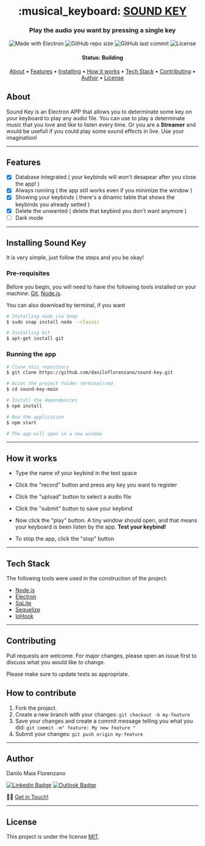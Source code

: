 <h1 align="center"> :musical_keyboard: <a href="#"> SOUND KEY </a> </h1>

<h3 align="center"> Play the audio you want by pressing a single key </h3>

<p align="center">
  <img alt="Made with Electron" src="https://img.shields.io/badge/made%20with-Electron-%2347848F">
  
  <img alt="GitHub repo size" src="https://img.shields.io/github/repo-size/daniloflorenzano/sound-key">
  
  <img alt="GitHub last commit" src="https://img.shields.io/github/last-commit/daniloflorenzano/sound-key">
  
  <img alt="License" src="https://img.shields.io/npm/l/express">
</p>

<h4 align="center"> 
	 Status: Building
</h4>

<p align="center">
 <a href="#about">About</a> •
 <a href="#features">Features</a> •
 <a href="#installing-sound-key">Installing</a> • 
 <a href="#how-it-works">How it works</a> • 
 <a href="#tech-stack">Tech Stack</a> • 
 <a href="#contributing">Contributing</a> • 
 <a href="#author">Author</a> • 
 <a href="#license">License</a>

</p>

## About

Sound Key is an Electron APP that allows you to determinate some key on your keyboard to play any audio file.
You can use to play a determinate music that you love and like to listen every time. Or you are a **Streamer** and would be usefull if you could
play some sound effects in live. Use your imagination!

---

## Features

- [x]  Database integrated ( your keybinds will won't desapear after you close the app! )
- [x]  Always running ( the app still works even if you minimize the window )
- [x]  Showing your keybinds ( there's a dinamic table that shows the keybinds you already setted )
- [x]  Delete the unwanted ( delete that keybind you don't want anymore )
- [ ]  Dark mode

---

## Installing Sound Key

It is very simple, just follow the steps and you be okay!

### Pre-requisites

Before you begin, you will need to have the following tools installed on your machine:
[Git](https://git-scm.com), [Node.js](https://nodejs.org/en/).

You can also download by terminal, if you want
```bash
# Installing node via Snap
$ sudo snap install node --classic

# Installing Git
$ apt-get install git 
```

### Running the app

```bash
# Clone this repository
$ git clone https://github.com/daniloflorenzano/sound-key.git

# Acces the project folder terminal/cmd
$ cd sound-key-main

# Install the dependencies
$ npm install

# Run the application
$ npm start

# The app will open in a new window
```

---

## How it works

- Type the name of your keybind in the text space
- Click the "record" button and press any key you want to register
- Click the "upload" button to select a audio file
- Click the "submit" button to save your keybind

- Now click the "play" button. A tiny window should open, and that means your keyboard is been listen by the app. **Test your keybind!**

- To stop the app, click the "stop" button

---

## Tech Stack

The following tools were used in the construction of the project:

- [Node.js](https://nodejs.org/en/)
- [Electron](https://www.electronjs.org/)
- [SqLite](https://www.sqlite.org/index.html)
- [Sequelize](https://sequelize.org/)
- [IoHook](https://github.com/wilix-team/iohook)

---

## Contributing

Pull requests are welcome. For major changes, please open an issue first to discuss what you would like to change.

Please make sure to update tests as appropriate.

## How to contribute

1. Fork the project.
2. Create a new branch with your changes: `git checkout -b my-feature`
3. Save your changes and create a commit message telling you what you did: `git commit -m" feature: My new feature "`
4. Submit your changes: `git push origin my-feature`

---

## Author

Danilo Maia Florenzano

[![Linkedin Badge](https://img.shields.io/badge/-Danilo-blue?style=flat-square&logo=Linkedin&logoColor=white&link=https://www.linkedin.com/in/daniloflorenzano/)](https://www.linkedin.com/in/daniloflorenzano/)
[![Outlook Badge](https://img.shields.io/badge/-daniloflorenzano1@outlook.com-0078D4?style=flat-square&logo=Microsoft-Outlook&logoColor=white&link=mailto:daniloflorenzano1@outlook.com)](mailto:daniloflorenzano1@outlook.com)

👋🏽 [Get in Touch!](Https://www.linkedin.com/in/daniloflorenzano/)

---

## License

This project is under the license [MIT](./LICENSE).
